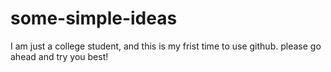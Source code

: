 # some-simple-ideas
I am just a college student, and this is my frist time to use github.
please go ahead and try you best!
